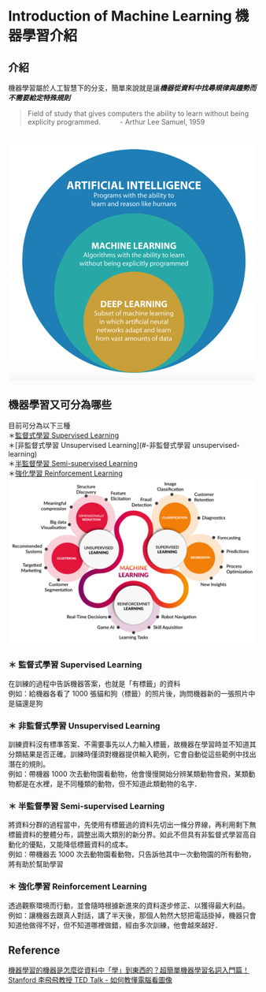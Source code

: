 # Introduction of Machine Learning 機器學習介紹
## 介紹
機器學習屬於人工智慧下的分支，簡單來說就是讓***機器從資料中找尋規律與趨勢而不需要給定特殊規則***
> Field of study that gives computers the ability to learn without being explicity programmed.&nbsp; &nbsp; &nbsp; &nbsp; &nbsp;  - Arthur Lee Samuel, 1959

<br><img src="What is Machine Learning.png" width="600">


## 機器學習又可分為哪些
目前可分為以下三種
<br>＊[監督式學習 Supervised Learning](#-監督式學習-supervised-learning)
<br>＊[非監督式學習 Unsupervised Learning](#-非監督式學習 unsupervised-learning)
<br>＊[半監督學習 Semi-supervised Learning](#-半監督學習-semi-supervised-learning)
<br>＊[強化學習 Reinforcement Learning](#-強化學習-reinforcement-learning)
<br><img src="Machine Learning.jpg" width="600">


### ＊ 監督式學習 Supervised Learning
 在訓練的過程中告訴機器答案，也就是「有標籤」的資料
 <br>例如：給機器各看了 1000 張貓和狗（標籤）的照片後，詢問機器新的一張照片中是貓還是狗
### ＊ 非監督式學習 Unsupervised Learning
訓練資料沒有標準答案、不需要事先以人力輸入標籤，故機器在學習時並不知道其分類結果是否正確。訓練時僅須對機器提供輸入範例，它會自動從這些範例中找出潛在的規則。
<br>例如：帶機器 1000 次去動物園看動物，他會慢慢開始分辨某類動物會飛，某類動物都是在水裡，是不同種類的動物，但不知道此類動物的名字．
### ＊ 半監督學習 Semi-supervised Learning
將資料分群的過程當中，先使用有標籤過的資料先切出一條分界線，再利用剩下無標籤資料的整體分布，調整出兩大類別的新分界。如此不但具有非監督式學習高自動化的優點，又能降低標籤資料的成本。
<br>例如：帶機器去 1000 次去動物園看動物，只告訴他其中一次動物園的所有動物，將有助於幫助學習
### ＊ 強化學習 Reinforcement Learning
透過觀察環境而行動，並會隨時根據新進來的資料逐步修正、以獲得最大利益。
<br>例如：讓機器去跟真人對話，講了半天後，那個人勃然大怒把電話掛掉，機器只會知道他做得不好，但不知道哪裡做錯，經由多次訓練，他會越來越好．



## Reference
[機器學習的機器是怎麼從資料中「學」到東西的？超簡單機器學習名詞入門篇！](https://kopu.chat/2017/07/28/機器是怎麼從資料中「學」到東西的呢/)
[Stanford 李飛飛教授 TED Talk - 如何教懂電腦看圖像](https://www.ted.com/talks/fei_fei_li_how_we_re_teaching_computers_to_understand_pictures?language=zh-tw)
